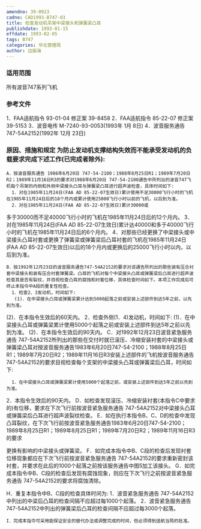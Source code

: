 ```yaml
---
amendno: 39-0923
cadno: CAD1993-B747-03
title: 检查发动机吊架中梁接头和弹簧梁凸耳
publishdate: 1993-01-15
effdate: 1993-02-05
tags: B747
categories: 华北管理局
author: 边振海
---
```


### 适用范围 
所有波音747系列飞机

<!--more-->
### 参考文件
1．FAA适航指令 93-01-04 修正案 39-8458 
2．FAA适航指令 85-22-07 修正案 39-5153 
3．波音电传 M-7240-93-0053(1993年 1月 8日) 
4．波音服务通告 747-54A2152(1992年 12月 23日) 

### 原因、措施和规定 为防止发动机支撑结构失效而不能承受发动机的负载要求完成下述工作(已完成者除外): 
    A．按波音服务通告 1986年6月20日 747-54-2100；1988年8月25日R1；1989年7月20日R2；1989年11月16日R3的要求对1988年6月20日 747-54-2100通告中所列出的波音747飞机每个吊架的内侧和外侧中梁接头凸耳与弹簧梁凸耳进行超声波检查，具体时间如下: 
      1．对在1985年11月24日(FAA AD 85-22-07生效日)累计使用不足30000飞行小时的飞机在1985年11月24日后的18个月内或累计使用25000飞行小时以前的飞机，以后到为准。 
      2．对在1985年11月24日(FAA AD 85-22-07生效日)累计30000或
  
多于30000而不足40000飞行小时的飞机在1985年11月24日后的12个月内。 
      3．对在1985年11月24日(FAA AD 85-22-07生效日)累计达40000和多于40000飞行小时的飞机在1985年11月24日后的6个月内。 
      4．对那些已经更换了中梁接头或中梁接头凸耳衬套或更换了弹簧梁或弹簧梁后凸耳衬套的飞机在1985年11月24日(FAA AD 85-22-07生效日)以后的18个月内或更换后的25000飞行小时以内，以后到为准。

    B．按1992年12月23日的波音服务通告747-54A2152的要求对该通告所列出的那些装有压合衬套中梁接头和装有压合衬套弹簧梁。凸耳的飞机对每个中梁接头凸耳或弹簧梁后凸耳进行超声波检查其是否有裂纹，并目视检查凸耳的腐蚀和衬套位移，具体检查时间如下。本项工作完成后可终止本指令中A段的重复性检查。 
      1．检查2、3发动机，时间如下: 
       (1)．在中梁接头凸耳或弹簧梁累计达到5000起落之前或安装上述部件到达5年之前，以先到为准。 
(2)．在本指令生效后的60天内。 
2．检查外侧(1．4)发动机，时间如下: 
       (1)．在中梁接头凸耳或弹簧梁累计使用5000个起落之前或安装上述部件到达5年之前以先到为准。 
(2)．在本指令生效后的90天内。 
    C．对1992年12月23日波音紧急服务通告 747-54A2152所列出的那些在交付时就已滚压、冷缩安装衬套的中梁接头或弹簧梁凸耳对按波音服务通告1983年6月20日747-54-2100；1988年8月25日R1；1989年7月20日R2；1989年11月16日R3安装上述部件的飞机按波音服务通告 747-54A2152的要求目视检查每个支架的中梁接头凸耳或弹簧梁后凸耳，时间如下: 

      1．在中梁接头凸耳或弹簧梁累计使用5000个起落之前，或安装上述部件到达5年之前以先到为准。 
2．本指令生效后的90天内。 
    D．如检查发现滚压、冷缩安装衬套(本指令C中要求的)有位移，要求在下次飞行前按波音紧急服务通告 747-54A2152对中梁接头凸耳或弹簧梁后凸耳进行超声波裂纹检查。 
    E．如在执行本指令B、C、D的检查中发现凸耳裂纹，在下次飞行前按波音紧急服务通告1983年6月20日747-54-2100；1989年8月25日R1；1989年8月25日R1；1989年7月20日R2；1989年11月16日R3的要求

  
更换有影响的中梁接头或弹簧梁。 
    F．如完成本指令中B、C段的检查后发现衬套位移现象都应在下次飞行前按波音紧急服务通告 747-54A2152的要求重新密封该衬套，并要求在此后的1000个起落之前按该服务通告中图5加工该接头。 
    G．如完成本指令中B、C段的检查后发现有腐蚀现象，则应在下次飞行之前按波音紧急服务通告 747-54A2152的要求将腐蚀清除。 

H．重复本指令中B、C段的检查具体时间为: 
      1．波音紧急服务通告 747-54A2152中列出的中梁后凸耳的检查间隔不应超过每1000个起落。 
      2．波音紧急服务通告 747-54A2152中列出的弹簧梁后凸耳的检查间隔不应超过每3000个起落。 

    I．完成本指令可采用能保证安全的替代办法或调整完成的时间，但必须得到适航当局的批准。
